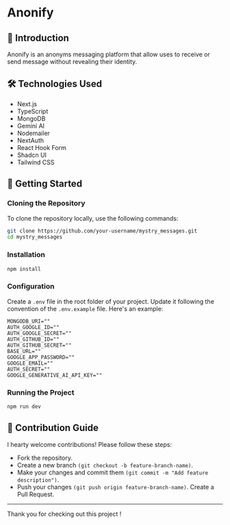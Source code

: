 # Anonify

## 📖 Introduction

Anonify is an anonyms messaging platform that allow uses to receive or send message without revealing their identity.

## 🛠️ Technologies Used

- Next.js
- TypeScript
- MongoDB
- Gemini AI
- Nodemailer
- NextAuth
- React Hook Form
- Shadcn UI
- Tailwind CSS

## 🚀 Getting Started

### Cloning the Repository

To clone the repository locally, use the following commands:

```bash
git clone https://github.com/your-username/mystry_messages.git 
cd mystry_messages
```

### Installation
```bash
npm install
```
### Configuration
Create a `.env` file in the root folder of your project. Update it following the convention of the `.env.example` file. 
Here's an example:
```
MONGODB_URI=""
AUTH_GOOGLE_ID=""
AUTH_GOOGLE_SECRET=""
AUTH_GITHUB_ID=""
AUTH_GITHUB_SECRET=""
BASE_URL=""
GOOGLE_APP_PASSWORD=""
GOOGLE_EMAIL=""
AUTH_SECRET=""
GOOGLE_GENERATIVE_AI_API_KEY=""
```

### Running the Project
```bash
npm run dev
```

## 🤝 Contribution Guide
I hearty welcome contributions! Please follow these steps:
- Fork the repository.
- Create a new branch `(git checkout -b feature-branch-name)`.
- Make your changes and commit them `(git commit -m "Add feature description")`.
- Push your changes `(git push origin feature-branch-name)`.
Create a Pull Request.

***
Thank you for checking out this project !
